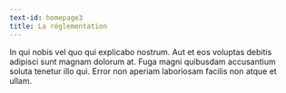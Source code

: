 ```yaml
---
text-id: homepage3
title: La réglementation
---
```


In qui nobis vel quo qui explicabo nostrum. Aut et eos voluptas debitis adipisci sunt magnam dolorum at. Fuga magni quibusdam accusantium soluta tenetur illo qui. Error non aperiam laboriosam facilis non atque et ullam.
